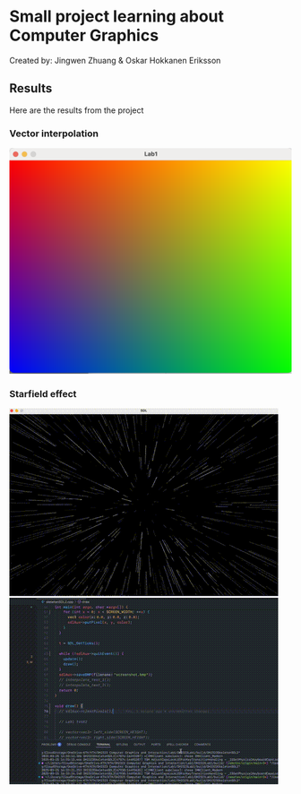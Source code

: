 # Small project learning about Computer Graphics 
Created by: Jingwen Zhuang & Oskar Hokkanen Eriksson
## Results
Here are the results from the project
### Vector interpolation
![Vector Interpolation](img/Interpolation.png)
### Starfield effect
![Starfield effect one](img/Starfield1.gif)
![Starfield effect one](img/Starfield2.gif)